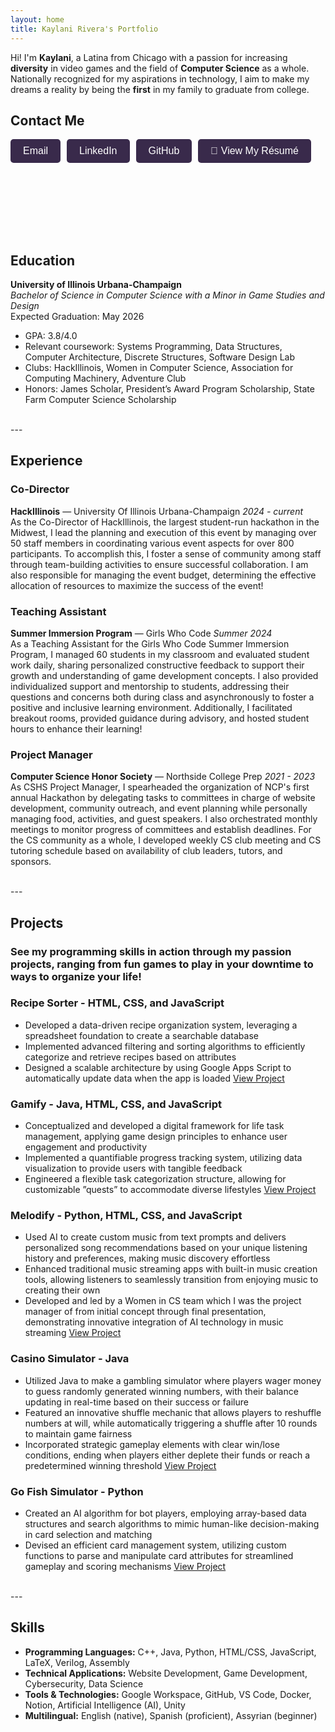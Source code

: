 ```yaml
---
layout: home
title: Kaylani Rivera's Portfolio
---
```



Hi! I'm **Kaylani**, a Latina from Chicago with a passion for increasing **diversity** in video games and the field of **Computer Science** as a whole. Nationally recognized for my aspirations in technology, I aim to make my dreams a reality by being the **first** in my family to graduate from college.  



## **Contact Me**

<div style="display: flex; gap: 10px; flex-wrap: wrap;">

<a href="mailto:kaykayr2882@gmail.com" style="text-decoration: none;">
    <button style="background-color: #392A4B; color: white; padding: 10px 20px; border: none; border-radius: 5px; font-size: 16px; cursor: pointer;">
        Email
    </button>
</a>

<a href="https://linkedin.com/in/kaylani-rivera" style="text-decoration: none;">
    <button style="background-color: #392A4B; color: white; padding: 10px 20px; border: none; border-radius: 5px; font-size: 16px; cursor: pointer;">
        LinkedIn
    </button>
</a>

<a href="https://github.com/krivera28" style="text-decoration: none;">
    <button style="background-color: #392A4B; color: white; padding: 10px 20px; border: none; border-radius: 5px; font-size: 16px; cursor: pointer;">
        GitHub
    </button>
</a>

<a href="https://<your-username>.github.io/Kaylani_Rivera_Resume.pdf" style="text-decoration: none;">
    <button style="background-color: #392A4B; color: white; padding: 10px 20px; border: none; border-radius: 5px; font-size: 16px; cursor: pointer;">
        📄 View My Résumé
    </button>
</a>

</div>

<br><br>
---
<br>

## **Education**
**University of Illinois Urbana-Champaign**  
_Bachelor of Science in Computer Science with a Minor in Game Studies and Design_  
Expected Graduation: May 2026  
- GPA: 3.8/4.0
- Relevant coursework: Systems Programming, Data Structures, Computer Architecture, Discrete Structures, Software Design Lab
- Clubs: HackIllinois, Women in Computer Science, Association for Computing Machinery, Adventure Club
- Honors: James Scholar, President’s Award Program Scholarship, State Farm Computer Science Scholarship

<br>
---
<br>

## **Experience**
### **Co-Director**  
**HackIllinois** — University Of Illinois Urbana-Champaign
_2024 - current_  
As the Co-Director of HackIllinois, the largest student-run hackathon in the Midwest, I lead the planning and execution of this event by managing over 50 staff members in coordinating various event aspects for over 800 participants. To accomplish this, I foster a sense of community among staff through team-building activities to ensure successful collaboration. I am also responsible for managing the event budget, determining the effective allocation of resources to maximize the success of the event! 

### **Teaching Assistant**  
**Summer Immersion Program** — Girls Who Code
_Summer 2024_  
As a Teaching Assistant for the Girls Who Code Summer Immersion Program, I managed 60 students in my classroom and evaluated student work daily, sharing personalized constructive feedback to support their growth and understanding of game development concepts. I also provided individualized support and mentorship to students, addressing their questions and concerns both during class and asynchronously to foster a positive and inclusive learning environment. Additionally, I facilitated breakout rooms, provided guidance during advisory, and hosted student hours to enhance their learning!

### **Project Manager**  
**Computer Science Honor Society** — Northside College Prep
_2021 - 2023_  
As CSHS Project Manager, I spearheaded the organization of NCP's first annual Hackathon by delegating tasks to committees in charge of website development, community outreach, and event planning while personally managing food, activities, and guest speakers. I also orchestrated monthly meetings to monitor progress of committees and establish deadlines. For the CS community as a whole, I developed weekly CS club meeting and CS tutoring schedule based on availability of club leaders, tutors, and sponsors.

<br>
---
<br>

## **Projects**
### See my programming skills in action through my passion projects, ranging from fun games to play in your downtime to ways to organize your life!

### **Recipe Sorter** - HTML, CSS, and JavaScript
- Developed a data-driven recipe organization system, leveraging a spreadsheet foundation to create a searchable database
- Implemented advanced filtering and sorting algorithms to efficiently categorize and retrieve recipes based on attributes
- Designed a scalable architecture by using Google Apps Script to automatically update data when the app is loaded
[View Project](#https://replit.com/@QueenKay1/Recipe-Sorter)  

### **Gamify** - Java, HTML, CSS, and JavaScript
- Conceptualized and developed a digital framework for life task management, applying game design principles to enhance
user engagement and productivity
- Implemented a quantifiable progress tracking system, utilizing data visualization to provide users with tangible feedback
- Engineered a flexible task categorization structure, allowing for customizable ”quests” to accommodate diverse lifestyles
[View Project](#https://github.com/krivera28/gamify)

### **Melodify** - Python, HTML, CSS, and JavaScript
- Used AI to create custom music from text prompts and delivers personalized song recommendations based on your unique listening history and preferences, making music discovery effortless
- Enhanced traditional music streaming apps with built-in music creation tools, allowing listeners to seamlessly transition from enjoying music to creating their own
- Developed and led by a Women in CS team which I was the project manager of from initial concept through final presentation, demonstrating innovative integration of AI technology in music streaming
[View Project](#https://github.com/krivera28/melodify-my-copy)

### **Casino Simulator** - Java
- Utilized Java to make a gambling simulator where players wager money to guess randomly generated winning numbers, with their balance updating in real-time based on their success or failure
- Featured an innovative shuffle mechanic that allows players to reshuffle numbers at will, while automatically triggering a shuffle after 10 rounds to maintain game fairness
- Incorporated strategic gameplay elements with clear win/lose conditions, ending when players either deplete their funds or reach a predetermined winning threshold
[View Project](#https://replit.com/@krivera30/Roottech-Gambling-Game-)

### **Go Fish Simulator** - Python
- Created an AI algorithm for bot players, employing array-based data structures and search algorithms to mimic
human-like decision-making in card selection and matching
- Devised an efficient card management system, utilizing custom functions to parse and manipulate card attributes for
streamlined gameplay and scoring mechanisms
[View Project](#https://replit.com/@krivera30/Roottech-Final-Project#main.py)

<br>
---
<br>

## **Skills**
- **Programming Languages:** C++, Java, Python, HTML/CSS, JavaScript, LaTeX, Verilog, Assembly  
- **Technical Applications:** Website Development, Game Development, Cybersecurity, Data Science  
- **Tools & Technologies:** Google Workspace, GitHub, VS Code, Docker, Notion, Artificial Intelligence (AI), Unity  
- **Multilingual:** English (native), Spanish (proficient), Assyrian (beginner)  

<br>
